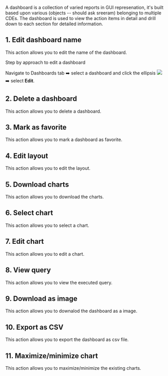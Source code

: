 
A dashboard is a collection of varied reports in GUI represenation, it's built based upon various (objects -- should ask sreeram) belonging to multiple CDEs. The dashboard is used to view the action items in detail and drill down to each section for detailed information.

## 1. Edit dashboard name
This action allows you to edit the name of the dashboard.

Step by approach to edit a dashboard

Navigate to Dashboards tab :arrow_right: select a dashboard and click the ellipsis ![](https://github.com/vldasika/CS_Ingest/blob/Data-Consumption/Images/ellipses.png) :arrow_right: select **Edit**.

## 2. Delete a dashboard
This action allows you to delete a dashboard.

## 3. Mark as favorite
This action allows you to mark a dashboard as favorite.

## 4. Edit layout
This action allows you to edit the layout.

## 5. Download charts
This action allows you to download the charts.

## 6. Select chart
This action allows you to select a chart.

## 7. Edit chart
This action allows you to edit a chart.

## 8. View query
This action allows you to view the executed query.

## 9. Download as image
This action allows you to downalod the dashboard as a image.

## 10. Export as CSV
This action allows you to export the dashboard as csv file.

## 11. Maximize/minimize chart
This action allows you to maximize/minimize the existing charts.
